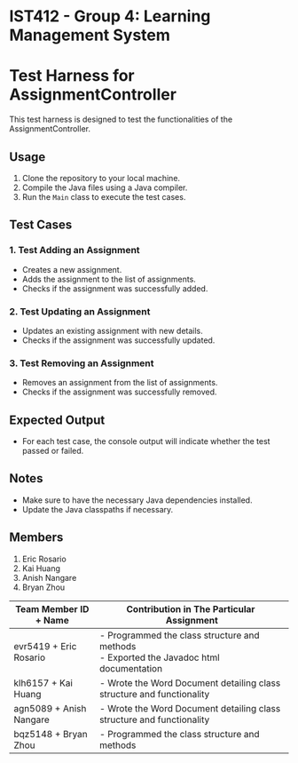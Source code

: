 # IST412 - Group 4: Learning Management System

# Test Harness for AssignmentController

This test harness is designed to test the functionalities of the AssignmentController.

## Usage

1. Clone the repository to your local machine.
2. Compile the Java files using a Java compiler.
3. Run the `Main` class to execute the test cases.

## Test Cases

### 1. Test Adding an Assignment

- Creates a new assignment.
- Adds the assignment to the list of assignments.
- Checks if the assignment was successfully added.

### 2. Test Updating an Assignment

- Updates an existing assignment with new details.
- Checks if the assignment was successfully updated.

### 3. Test Removing an Assignment

- Removes an assignment from the list of assignments.
- Checks if the assignment was successfully removed.

## Expected Output

- For each test case, the console output will indicate whether the test passed or failed.

## Notes

- Make sure to have the necessary Java dependencies installed.
- Update the Java classpaths if necessary.

## Members

1. Eric Rosario
2. Kai Huang
3. Anish Nangare
4. Bryan Zhou

| Team Member ID + Name   |  Contribution in The Particular  Assignment                                                |
| ----------------------- |  ----------------------------------------------------------------------------------------- |
| evr5419 + Eric Rosario  | - Programmed the class structure and methods<br>- Exported the Javadoc html documentation |
| klh6157 + Kai Huang     | - Wrote the Word Document detailing class structure and functionality                     |
| agn5089 + Anish Nangare | - Wrote the Word Document detailing class structure and functionality                     |
| bqz5148 + Bryan Zhou    | - Programmed the class structure and methods                                              |

